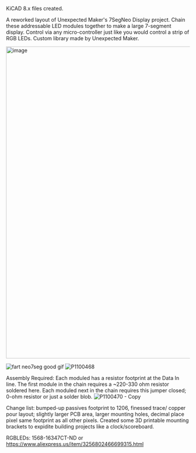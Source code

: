 KiCAD 8.x files created.

A reworked layout of Unexpected Maker's 7SegNeo Display project. Chain these addressable LED modules together to make a large 7-segment display. Control via any micro-controller just like you would control a strip of RGB LEDs. Custom library made by Unexpected Maker.

<img width="563" height="855" alt="image" src="https://github.com/user-attachments/assets/34dde645-128b-4588-89ee-fc10c69d71ae" />



![fart neo7seg good gif](https://github.com/user-attachments/assets/3b003526-7364-4982-a5ff-64db2d3d8d25)
![P1100468](https://github.com/user-attachments/assets/04991485-a8a6-4b6f-b4c0-e9e1891ce40b)

Assembly Required:
Each moduled has a resistor footprint at the Data In line. The first module in the chain requires a ~220-330 ohm resistor soldered here. Each moduled next in the chain requires this jumper closed; 0-ohm resistor or just a solder blob.
![P1100470 - Copy](https://github.com/user-attachments/assets/85c101c0-1d2d-42f9-a69e-186f49d5e1fe)

Change list: bumped-up passives footprint to 1206, finessed trace/ copper pour layout; slightly larger PCB area, larger mounting holes, decimal place pixel same footprint as all other pixels.
Created some 3D printable mounting brackets to expidite building projects like a clock/scoreboard. 

RGBLEDs: 1568-16347CT-ND or https://www.aliexpress.us/item/3256802466699315.html
